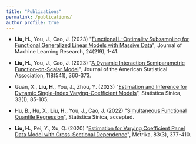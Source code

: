 ```yaml
---
title: "Publications"
permalink: /publications/
author_profile: true
---
```


- **Liu, H.**, You, J., Cao, J. (2023) "[Functional L-Optimality Subsampling for Functional Generalized Linear Models with Massive Data](https://www.jmlr.org/papers/v24/22-0614.html)", Journal of Machine Learning Research, 24(219), 1-41.

- **Liu, H.**, You, J., Cao, J. (2023) "[A Dynamic Interaction Semiparametric Function-on-Scalar Model](https://www.tandfonline.com/doi/full/10.1080/01621459.2021.1933496)", Journal of the American Statistical Association, 118(541), 360-373.

- Guan, X., **Liu, H.**, You, J., Zhou, Y. (2023) "[Estimation and Inference for Dynamic Single-Index Varying-Coefficient Models](http://www3.stat.sinica.edu.tw/preprint/SS-2019-0467_Preprint.pdf)", Statistica Sinica, 33(1), 85-105.

- Hu, B., Hu, X., **Liu, H.**, You, J., Cao, J. (2022) "[Simultaneous Functional Quantile Regression](http://www3.stat.sinica.edu.tw/ss_newpaper/SS-2021-0248_na.pdf)", Statistica Sinica, accepted.


- **Liu, H.**, Pei, Y., Xu, Q. (2020) "[Estimation for Varying Coefficient Panel Data Model with Cross-Sectional Dependence](https://link.springer.com/article/10.1007/s00184-019-00739-0)", Metrika, 83(3), 377-410.



